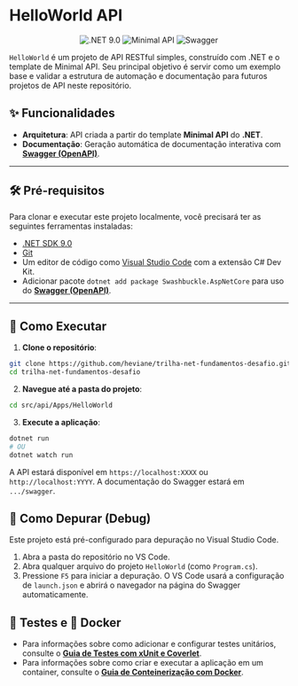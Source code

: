 # HelloWorld API

<p align="center">
  <img src="https://img.shields.io/badge/.NET-9.0-blueviolet?style=for-the-badge&logo=.net" alt=".NET 9.0">
  <img src="https://img.shields.io/badge/Template-Minimal_API-blue?style=for-the-badge&logo=c-sharp" alt="Minimal API">
  <img src="https://img.shields.io/badge/Docs-Swagger-green?style=for-the-badge&logo=swagger" alt="Swagger">
</p>

`HelloWorld` é um projeto de API RESTful simples, construído com .NET e o template de Minimal API. Seu principal objetivo é servir como um exemplo base e validar a estrutura de automação e documentação para futuros projetos de API neste repositório.

## ✨ Funcionalidades

- **Arquitetura**: API criada a partir do template **Minimal API** do **.NET**.
- **Documentação**: Geração automática de documentação interativa com **[Swagger (OpenAPI)](https://swagger.io/)**.

---

## 🛠️ Pré-requisitos

Para clonar e executar este projeto localmente, você precisará ter as seguintes ferramentas instaladas:

- [.NET SDK 9.0](https://dotnet.microsoft.com/en-us/download)
- [Git](https://git-scm.com/)
- Um editor de código como [Visual Studio Code](https://code.visualstudio.com/) com a extensão C# Dev Kit.
- Adicionar pacote `dotnet add package Swashbuckle.AspNetCore` para uso do **[Swagger (OpenAPI)](https://swagger.io/)**.

---

## 🚀 Como Executar

1. **Clone o repositório**:

```bash
git clone https://github.com/heviane/trilha-net-fundamentos-desafio.git
cd trilha-net-fundamentos-desafio
```

2. **Navegue até a pasta do projeto**:

```bash
cd src/api/Apps/HelloWorld
```

3. **Execute a aplicação**:

```bash
dotnet run
# OU
dotnet watch run
```

A API estará disponível em `https://localhost:XXXX` ou `http://localhost:YYYY`. A documentação do Swagger estará em `.../swagger`.

## 🐛 Como Depurar (Debug)

Este projeto está pré-configurado para depuração no Visual Studio Code.

1. Abra a pasta do repositório no VS Code.
2. Abra qualquer arquivo do projeto `HelloWorld` (como `Program.cs`).
3. Pressione `F5` para iniciar a depuração. O VS Code usará a configuração de `launch.json` e abrirá o navegador na página do Swagger automaticamente.

## 🧪 Testes e 🐳 Docker

- Para informações sobre como adicionar e configurar testes unitários, consulte o **[Guia de Testes com xUnit e Coverlet](../../../../.github/TESTING_GUIDE.md)**.
- Para informações sobre como criar e executar a aplicação em um container, consulte o **[Guia de Conteinerização com Docker](../../../../.github/DOCKER_GUIDE.md)**.
